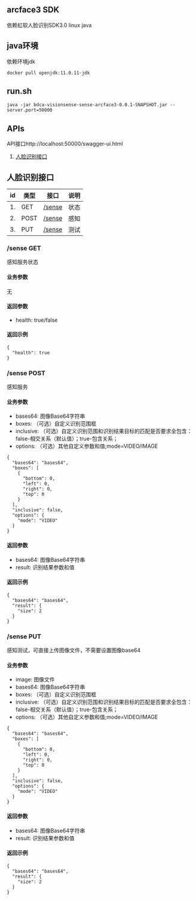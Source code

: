 
## arcface3 SDK
依赖虹软人脸识别SDK3.0 linux java

## java环境
依赖环境jdk
```
docker pull openjdk:11.0.11-jdk
```

## run.sh
```
java -jar bdca-visionsense-sense-arcface3-0.0.1-SNAPSHOT.jar --server.port=50000
```

## APIs

API接口http://localhost:50000/swagger-ui.html

1. [人脸识别接口](#人脸识别接口)

## 人脸识别接口
| id | 类型 | 接口                       | 说明                    |
| -- | ---- | -------------------------- | ----------------------- |
| 1. | GET | [/sense](#sense-get) | 状态  |
| 2. | POST | [/sense](#sense-post) | 感知 |
| 3. | PUT | [/sense](#sense-put) | 测试 |

### /sense GET
感知服务状态

#### 业务参数
无

#### 返回参数
* health: true/false

#### 返回示例
```
{
  "health": true
}
```

### /sense POST
感知服务

#### 业务参数
* bases64: 图像Base64字符串
* boxes: （可选）自定义识别范围框
* inclusive: （可选）自定义识别范围和识别结果目标的匹配是否要求全包含：false-相交关系（默认值）；true-包含关系；
* options: （可选）其他自定义参数和值;mode=VIDEO/IMAGE

```
{
  "bases64": "bases64",
  "boxes": [
    {
      "bottom": 0,
      "left": 0,
      "right": 0,
      "top": 0
    }
  ],
  "inclusive": false,
  "options": {
    "mode": "VIDEO"
  }
}
```

#### 返回参数
* bases64: 图像Base64字符串
* result: 识别结果参数和值

#### 返回示例
```
{
  "bases64": "bases64",
  "result": {
    "size": 2
  }
}
```

### /sense PUT
感知测试，可直接上传图像文件，不需要设置图像base64

#### 业务参数
* image: 图像文件
* bases64: 图像Base64字符串
* boxes: （可选）自定义识别范围框
* inclusive: （可选）自定义识别范围和识别结果目标的匹配是否要求全包含：false-相交关系（默认值）；true-包含关系；
* options: （可选）其他自定义参数和值;mode=VIDEO/IMAGE

```
{
  "bases64": "bases64",
  "boxes": [
    {
      "bottom": 0,
      "left": 0,
      "right": 0,
      "top": 0
    }
  ],
  "inclusive": false,
  "options": {
    "mode": "VIDEO"
  }
}
```

#### 返回参数
* bases64: 图像Base64字符串
* result: 识别结果参数和值

#### 返回示例
```
{
  "bases64": "bases64",
  "result": {
    "size": 2
  }
}
```
